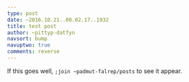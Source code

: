 ```yaml
---
type: post
date: ~2016.10.21..00.02.17..1932
title: test post
author: ~pittyp-datfyn
navsort: bump
navuptwo: true
comments: reverse
---
```


If this goes well, `;join ~padmut-falrep/posts` to see it appear.